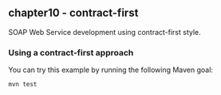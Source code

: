 chapter10 - contract-first
--------------------------

SOAP Web Service development using contract-first style.

### Using a contract-first approach

You can try this example by running the following Maven goal:

    mvn test

